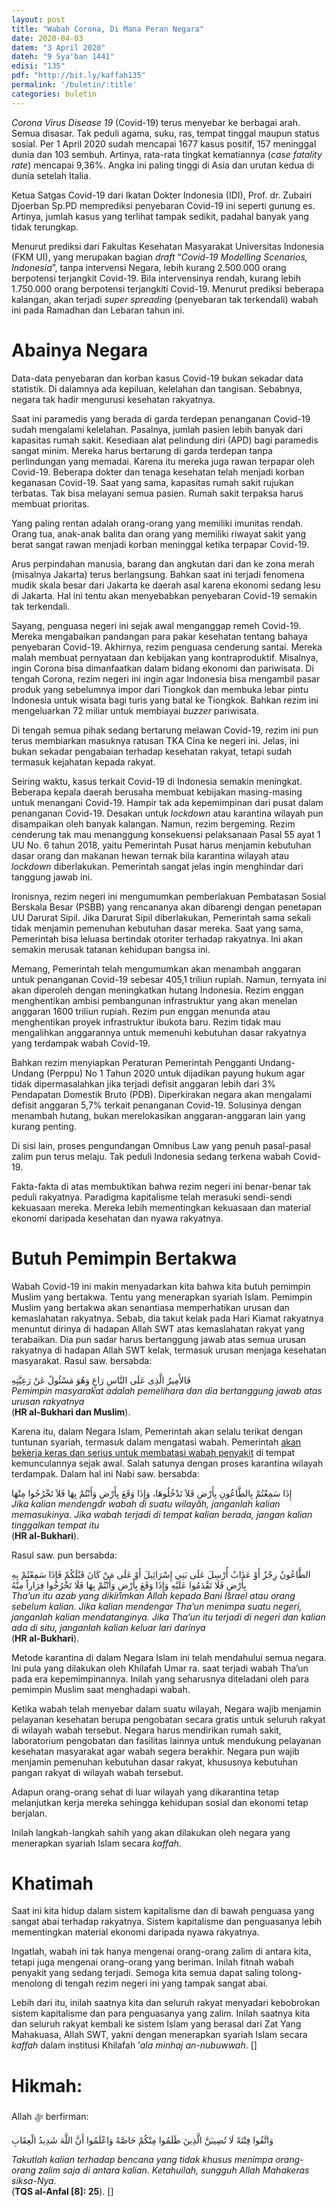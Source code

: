 ```yaml
---
layout: post
title: "Wabah Corona, Di Mana Peran Negara"
date: 2020-04-03
datem: "3 April 2020"
dateh: "9 Sya'ban 1441"
edisi: "135"
pdf: "http://bit.ly/kaffah135"
permalink: '/buletin/:title'
categories: buletin
---
```


*Corona Virus Disease 19* (Covid-19) terus menyebar ke berbagai arah. Semua disasar. Tak peduli agama, suku, ras, tempat tinggal maupun status sosial.  Per 1 April 2020 sudah mencapai 1677 kasus positif, 157 meninggal dunia dan 103 sembuh. Artinya, rata-rata tingkat kematiannya (*case fatality rate*) mencapai 9,36%. Angka ini paling tinggi di Asia dan urutan kedua di dunia setelah Italia.

Ketua Satgas Covid-19 dari Ikatan Dokter Indonesia (IDI), Prof. dr. Zubairi Djoerban Sp.PD memprediksi penyebaran Covid-19 ini seperti gunung es. Artinya, jumlah kasus yang terlihat tampak sedikit, padahal banyak yang tidak terungkap.

Menurut prediksi dari Fakultas Kesehatan Masyarakat Universitas Indonesia (FKM UI), yang merupakan bagian *draft* “*Covid-19 Modelling Scenarios, Indonesia*”, tanpa intervensi Negara, lebih kurang 2.500.000 orang berpotensi terjangkit Covid-19.  Bila intervensinya rendah, kurang lebih 1.750.000 orang berpotensi terjangkiti Covid-19.  Menurut prediksi beberapa kalangan, akan terjadi *super spreading* (penyebaran tak terkendali) wabah ini pada Ramadhan dan Lebaran tahun ini.

# Abainya Negara

Data-data penyebaran dan korban kasus Covid-19 bukan sekadar data statistik. Di dalamnya ada kepiluan, kelelahan dan tangisan. Sebabnya, negara tak hadir mengurusi kesehatan rakyatnya.

Saat ini paramedis yang berada di garda terdepan penanganan Covid-19 sudah mengalami kelelahan. Pasalnya, jumlah pasien lebih banyak dari kapasitas rumah sakit. Kesediaan alat pelindung diri (APD) bagi paramedis sangat minim. Mereka harus bertarung di garda terdepan tanpa perlindungan yang memadai.  Karena itu mereka juga rawan terpapar oleh Covid-19. Beberapa dokter dan tenaga kesehatan telah menjadi korban keganasan Covid-19. Saat yang sama, kapasitas rumah sakit rujukan terbatas. Tak bisa melayani semua pasien. Rumah sakit terpaksa harus membuat prioritas.

Yang paling rentan adalah orang-orang yang memiliki imunitas rendah. Orang tua, anak-anak balita dan orang yang memiliki riwayat sakit yang berat sangat rawan menjadi korban meninggal ketika terpapar Covid-19.

Arus perpindahan manusia, barang dan angkutan dari dan ke zona merah (misalnya Jakarta) terus berlangsung.  Bahkan saat ini terjadi fenomena mudik skala besar dari Jakarta ke daerah asal karena ekonomi sedang lesu di Jakarta.  Hal ini tentu akan menyebabkan penyebaran Covid-19 semakin tak terkendali.

Sayang, penguasa negeri ini sejak awal menganggap remeh Covid-19. Mereka mengabaikan pandangan para pakar kesehatan tentang bahaya penyebaran Covid-19. Akhirnya, rezim penguasa cenderung santai.  Mereka malah membuat pernyataan dan kebijakan yang kontraproduktif. Misalnya, ingin Corona bisa dimanfaatkan dalam bidang ekonomi dan pariwisata. Di tengah Corona, rezim negeri ini ingin agar Indonesia bisa mengambil pasar produk yang sebelumnya impor dari Tiongkok dan membuka lebar pintu Indonesia untuk wisata bagi turis yang batal ke Tiongkok. Bahkan rezim ini mengeluarkan 72 miliar untuk membiayai *buzzer* pariwisata.

Di tengah semua pihak sedang bertarung melawan Covid-19, rezim ini pun terus membiarkan masuknya ratusan TKA Cina ke negeri ini. Jelas, ini bukan sekadar pengabaian terhadap kesehatan rakyat, tetapi sudah termasuk kejahatan kepada rakyat.

Seiring waktu, kasus terkait Covid-19 di Indonesia semakin meningkat. Beberapa kepala daerah berusaha membuat kebijakan masing-masing untuk menangani Covid-19. Hampir tak ada kepemimpinan dari pusat dalam penanganan Covid-19.  Desakan untuk *lockdown* atau karantina wilayah pun disampaikan oleh banyak kalangan. Namun, rezim bergeming. Rezim cenderung tak mau menanggung konsekuensi pelaksanaan Pasal 55 ayat 1 UU No. 6 tahun 2018, yaitu Pemerintah Pusat harus menjamin kebutuhan dasar orang dan makanan hewan ternak bila karantina wilayah atau *lockdown* diberlakukan. Pemerintah sangat jelas ingin menghindar dari tanggung jawab ini.

Ironisnya, rezim negeri ini mengumumkan pemberlakuan Pembatasan Sosial Berskala Besar (PSBB) yang rencananya akan dibarengi dengan penetapan UU Darurat Sipil. Jika Darurat Sipil diberlakukan, Pemerintah sama sekali tidak menjamin pemenuhan kebutuhan dasar mereka. Saat yang sama, Pemerintah bisa leluasa bertindak otoriter terhadap rakyatnya. Ini akan semakin merusak tatanan kehidupan bangsa ini.

Memang, Pemerintah telah mengumumkan akan menambah anggaran untuk penanganan Covid-19 sebesar 405,1 triliun rupiah. Namun, ternyata ini akan diperoleh dengan meningkatkan hutang Indonesia. Rezim enggan menghentikan ambisi pembangunan infrastruktur yang akan menelan anggaran 1600 triliun rupiah.  Rezim pun enggan menunda atau menghentikan proyek infrastruktur ibukota baru. Rezim tidak mau mengalihkan anggarannya untuk memenuhi kebutuhan dasar rakyatnya yang terdampak wabah Covid-19.

Bahkan rezim menyiapkan Peraturan Pemerintah Pengganti Undang-Undang (Perppu) No 1 Tahun 2020 untuk dijadikan payung hukum agar tidak dipermasalahkan jika terjadi defisit anggaran lebih dari 3% Pendapatan Domestik Bruto (PDB).  Diperkirakan negara akan mengalami defisit anggaran 5,7% terkait penanganan Covid-19. Solusinya dengan menambah hutang, bukan merelokasikan anggaran-anggaran lain yang kurang penting.

Di sisi lain, proses pengundangan Omnibus Law yang penuh pasal-pasal zalim pun terus melaju. Tak peduli Indonesia sedang terkena wabah Covid-19.

Fakta-fakta di atas membuktikan bahwa rezim negeri ini benar-benar tak peduli rakyatnya.  Paradigma kapitalisme telah merasuki sendi-sendi kekuasaan mereka. Mereka lebih mementingkan kekuasaan dan material ekonomi daripada kesehatan dan nyawa rakyatnya.

# Butuh Pemimpin Bertakwa

Wabah Covid-19 ini makin menyadarkan kita bahwa kita butuh pemimpin Muslim yang bertakwa. Tentu yang menerapkan syariah Islam. Pemimpin Muslim yang bertakwa akan senantiasa memperhatikan urusan dan kemaslahatan rakyatnya. Sebab, dia takut kelak pada Hari Kiamat rakyatnya menuntut dirinya di hadapan Allah SWT atas kemaslahatan rakyat yang terabaikan. Dia pun sadar harus bertanggung jawab atas semua urusan rakyatnya di hadapan Allah SWT kelak, termasuk urusan menjaga kesehatan masyarakat. Rasul saw. bersabda:

<div class="text-right-arabic">
فَالأَمِيرُ الَّذِى عَلَى النَّاسِ رَاعٍ وَهُوَ مَسْئُولٌ عَنْ رَعِيَّتِهِ
</div>

<div class="text-right">
<i>Pemimpin masyarakat adalah pemelihara dan dia bertanggung jawab atas urusan rakyatnya</i><br>
(<b>HR al-Bukhari dan Muslim</b>).
</div>

Karena itu, dalam Negara Islam, Pemerintah akan selalu terikat dengan tuntunan syariah, termasuk dalam mengatasi wabah. Pemerintah <u>akan bekerja keras dan serius untuk membatasi wabah penyakit</u> di tempat kemunculannya sejak awal. Salah satunya dengan proses karantina wilayah terdampak. Dalam hal ini Nabi saw. bersabda:

<div class="text-right-arabic">
إِذَا سَمِعْتُمْ بِالطَّاعُونِ بِأَرْضٍ فَلاَ تَدْخُلُوهَا، وَإِذَا وَقَعَ بِأَرْضٍ وَأَنْتُمْ بِهَا فَلاَ تَخْرُجُوا مِنْهَا
</div>

<div class="text-right">
<i>Jika kalian mendengar wabah di suatu wilayah, janganlah kalian memasukinya. Jika wabah terjadi di tempat kalian berada, jangan kalian tinggalkan tempat itu</i><br>
(<b>HR al-Bukhari</b>).
</div>

Rasul saw. pun bersabda:

<div class="text-right-arabic">
الطَّاعُونُ رِجْزٌ أَوْ عَذَابٌ أُرْسِلَ عَلَى بَنِي إِسْرَائِيلَ أَوْ عَلَى مَنْ كَانَ قَبْلَكُمْ فَإِذَا سَمِعْتُمْ بِهِ بِأَرْضٍ فَلَا تَقْدَمُوا عَلَيْهِ وَإِذَا وَقَعَ بِأَرْضٍ وَأَنْتُمْ بِهَا فَلَا تَخْرُجُوا فِرَاراً مِنْهُ
</div>

<div class="text-right">
<i>Tha’un itu azab yang dikirimkan Allah kepada Bani Israel atau orang sebelum kalian. Jika kalian mendengar Tha’un menimpa suatu negeri, janganlah kalian mendatanginya. Jika Tha’un itu terjadi di negeri dan kalian ada di situ, janganlah kalian keluar lari darinya</i><br>
(<b>HR al-Bukhari</b>).
</div>

Metode karantina di dalam Negara Islam ini telah mendahului semua negara. Ini pula yang dilakukan oleh Khilafah Umar ra. saat terjadi wabah Tha’un pada era kepemimpinannya. Inilah yang seharusnya diteladani oleh para pemimpin Muslim saat menghadapi wabah.

Ketika wabah telah menyebar dalam suatu wilayah, Negara wajib menjamin pelayanan kesehatan berupa pengobatan secara gratis untuk seluruh rakyat di wilayah wabah tersebut.  Negara harus mendirikan rumah sakit, laboratorium pengobatan dan fasilitas lainnya untuk mendukung pelayanan kesehatan masyarakat agar wabah segera berakhir. Negara pun wajib menjamin pemenuhan kebutuhan dasar rakyat, khususnya kebutuhan pangan rakyat di wilayah wabah tersebut.

Adapun orang-orang sehat di luar wilayah yang dikarantina tetap melanjutkan kerja mereka sehingga kehidupan sosial dan ekonomi tetap berjalan.

Inilah langkah-langkah sahih yang akan dilakukan oleh negara yang menerapkan syariah  Islam secara *kaffah*.

# Khatimah

Saat ini kita hidup dalam sistem kapitalisme dan di bawah penguasa yang sangat abai terhadap rakyatnya.  Sistem kapitalisme dan penguasanya lebih mementingkan material ekonomi daripada nyawa rakyatnya.

Ingatlah, wabah ini tak hanya mengenai orang-orang zalim di antara kita, tetapi juga mengenai orang-orang yang beriman.  Inilah fitnah wabah penyakit yang sedang terjadi. Semoga kita semua dapat saling tolong-menolong di tengah rezim negeri ini yang tampak sangat abai.

Lebih dari itu, inilah saatnya kita dan seluruh rakyat menyadari kebobrokan sistem kapitalisme dan para penguasanya yang zalim.  Inilah saatnya kita dan seluruh rakyat kembali ke sistem Islam yang berasal dari Zat Yang Mahakuasa, Allah SWT, yakni dengan menerapkan syariah Islam secara *kaffah* dalam institusi Khilafah ’*ala minhaj an-nubuwwah*. []


<!-- HIKMAH -->
<div class="card mt-5">
  <div class="card-header">
  <h1>Hikmah:</h1>
  </div>

  <div class="card-body">
  <p class="text-center">
  Allah ﷻ  berfirman:
  </p>

  <p class="text-center-arabic">
  وَاتَّقُوا فِتْنَةً لَا تُصِيبَنَّ الَّذِينَ ظَلَمُوا مِنْكُمْ خَاصَّةً وَاعْلَمُوا أَنَّ اللَّهَ شَدِيدُ الْعِقَابِ
  </p>

  <p class="text-center">
  <i>Takutlah kalian terhadap bencana yang tidak khusus menimpa orang-orang zalim saja di antara kalian. Ketahuilah, sungguh Allah Mahakeras siksa-Nya.</i><br>
  (<b>TQS al-Anfal [8]: 25</b>). []
  </p>
  </div>
</div>
<!-- END HIKMAH -->
